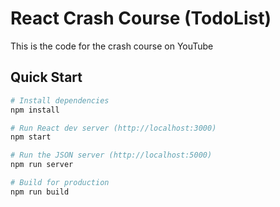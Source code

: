 # React Crash Course (TodoList)

This is the code for the crash course on YouTube

## Quick Start

```bash
# Install dependencies
npm install

# Run React dev server (http://localhost:3000)
npm start

# Run the JSON server (http://localhost:5000)
npm run server

# Build for production
npm run build
```